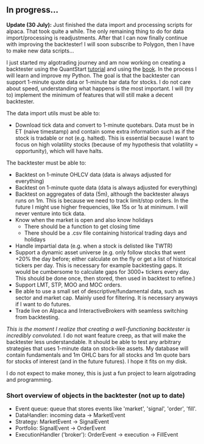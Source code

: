 ## In progress...
**Update (30 July):** Just finished the data import and processing scripts for alpaca. That took quite a while. The only remaining thing to do for data import/processing is readjustments. After that I can now finally continue with improving the backtester! I will soon subscribe to Polygon, then I have to make new data scripts...

I just started my algotrading journey and am now working on creating a backtester using the QuantStart [tutorial](http://www.quantstart.com/articles/Event-Driven-Backtesting-with-Python-Part-I/) and using the [book](http://www.quantstart.com/successful-algorithmic-trading-ebook/). In the process I will learn and improve my Python. The goal is that the backtester can support 1-minute quote data or 1-minute bar data for stocks. I do not care about speed, understanding what happens is the most important. I will (try to) implement the minimum of features that will still make a decent backtester.

The data import utils must be able to:
* Download tick data and convert to 1-minute quotebars. Data must be in ET (naive timestamp) and contain some extra information such as if the stock is tradable or not (e.g. halted). This is essential because I want to focus on high volatility stocks (because of my hypothesis that volatility = opportunity), which will have halts.

The backtester must be able to:
* Backtest on 1-minute OHLCV data (data is always adjusted for everything)
* Backtest on 1-minute quote data (data is always adjusted for everything)
* Backtest on aggregates of data (5m), although the backtester always runs on 1m. This is because we need to track limit/stop orders. In the future I might use higher frequencies, like 15s or 1s at minimum. I will never venture into tick data.
* Know when the market is open and also know holidays
    * There should be a function to get closing time
    * There should be a .csv file containing historical trading days and holidays
* Handle impartial data (e.g. when a stock is delisted like TWTR)
* Support a dynamic asset universe (e.g. only follow stocks that went +20% the day before; either calculate on the fly or get a list of historical tickers per day. This is necessary for example backtesting gaps. It would be cumbersome to calculate gaps for 3000+ tickers every day. This should be done once, then stored, then used in backtest to refine.)
* Support LMT, STP, MOO and MOC orders.
* Be able to use a small set of descriptive/fundamental data, such as sector and market cap. Mainly used for filtering. It is necessary anyways if I want to do futures.
* Trade live on Alpaca and InteractiveBrokers with seamless switching from backtesting.

*This is the moment I realize that creating a well-functioning backtester is incredibly convoluted.* I do not want feature creep, as that will make the backtester less understandable. It should be able to test any arbitrary strategies that uses 1-minute data on stock-like assets. My database will contain fundamentals and 1m OHLC bars for all stocks and 1m quote bars for stocks of interest (and in the future futures). I hope it fits on my disk.

I do not expect to make money, this is just a fun project to learn algotrading and programming. 

### Short overview of objects in the backtester (not up to date)
* Event queue: queue that stores events like 'market', 'signal', 'order', 'fill'.
* DataHandler: incoming data -> MarketEvent
* Strategy: MarketEvent -> SignalEvent
* Portfolio: SignalEvent -> OrderEvent
* ExecutionHandler ('broker'): OrderEvent -> execution -> FillEvent
